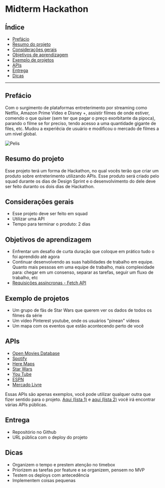 # Midterm Hackathon


## Índice

* [Prefácio](#prefácio)
* [Resumo do projeto](#resumo-do-projeto)
* [Considerações gerais](#considerações-gerais)
* [Objetivos de aprendizagem](#objetivos-de-aprendizagem)
* [Exemplo de projetos](#examplo-de-projetos)
* [APIs](#apis)
* [Entrega](#entrega)
* [Dicas](#dicas)

---

## Prefácio

Com o surgimento de plataformas entreterimento por streaming como Netflix, 
Amazon Prime Video e Disney +, assistir filmes de onde estiver, comendo o que quiser
(sem ter que pagar o preço exorbitante da pipoca), parando o filme se for preciso, tendo acesso a
uma quantidade gigante de files, etc. Mudou a experiêcia de usuário e modificou o mercado de filmes
a um nível global.

![Pelis](https://i.giphy.com/media/3o6Ztl7RvfwCp9mqhW/source.gif)

## Resumo do projeto

Esse projeto terá um forma de Hackathon, no qual vocês terão que criar
um produto sobre entreterimento utilizando APIs. Esse produto será criado 
pelo squad durante os dias de Design Sprint e o desenvolvimento do dele
deve ser feito duranto os dois dias de Hackathon.

## Considerações gerais

- Esse projeto deve ser feito em squad
- Utilizar uma API
- Tempo para terminar o produto: 2 dias

## Objetivos de aprendizagem

- Enfrentar um desafio de curta duração que coloque em prático tudo 
  o foi aprendido até agora
- Continuar desenvolvendo as suas habilidades de trabalho em equipe. Quanto
  mais pessoas em uma equipe de trabalho, mais complexidade para: chegar
  em um consenso, separar as tarefas, seguir um fluxo de trabalho, etc
- [Requisições assíncronas - Fetch API](https://developer.mozilla.org/pt-BR/docs/Web/API/Fetch_API)

## Exemplo de projetos

- Um grupo de fãs de Star Wars que querem ver os dados de todos os filmes da série
- Um vídeo Pinterest youtube, onde os usuários "pinean" vídeos
- Um mapa com os eventos que estão acontecendo perto de você

## APIs

- [Open Movies Database](http://www.omdbapi.com/)
- [Spotify](https://developer.spotify.com/documentation/web-api/)
- [Here Maps](https://developer.here.com/)
- [Star Wars](https://swapi.dev/)
- [You Tube](https://developers.google.com/youtube/v3)
- [ESPN](http://www.espn.com/apis/devcenter/docs/)
- [Mercado Livre](https://developers.mercadolivre.com.br/pt_br/api-docs-pt-br)

Essas APIs são apenas exemplos, você pode utilizar qualquer outra que fizer sentido
para o projeto. 
[Aqui (lista 1)](https://apilist.fun/) e [aqui (lista 2)](https://github.com/public-apis/public-apis) você irá encontrar várias APIs públicas.


## Entrega

- Repositório no Github
- URL pública com o deploy do projeto

## Dicas

- Organizem o tempo e prestem atenção no timebox
- Priorizem as tarefas por feature e se organizem, pensem no MVP
- Testem os deploys com antecedência
- Implementem coisas pequenas

